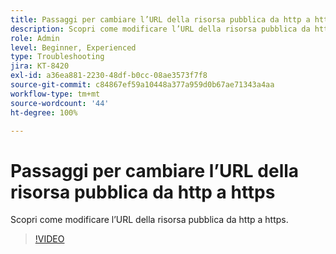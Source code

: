 ```yaml
---
title: Passaggi per cambiare l’URL della risorsa pubblica da http a https
description: Scopri come modificare l’URL della risorsa pubblica da http a https.
role: Admin
level: Beginner, Experienced
type: Troubleshooting
jira: KT-8420
exl-id: a36ea881-2230-48df-b0cc-08ae3573f7f8
source-git-commit: c84867ef59a10448a377a959d0b67ae71343a4aa
workflow-type: tm+mt
source-wordcount: '44'
ht-degree: 100%

---
```


# Passaggi per cambiare l’URL della risorsa pubblica da http a https

Scopri come modificare l’URL della risorsa pubblica da http a https.

>[!VIDEO](https://video.tv.adobe.com/v/335973?quality=12&learn=on)
